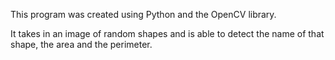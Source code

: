 This program was created using Python and the OpenCV library.

It takes in an image of random shapes and is able to detect the name of that shape, the area and the perimeter.
